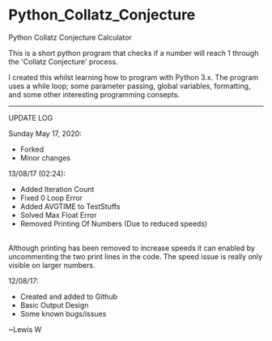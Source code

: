 # Python_Collatz_Conjecture
Python Collatz Conjecture Calculator


This is a short python program that checks if a number will reach 1 through the 'Collatz Conjecture' process.

I created this whilst learning how to program with Python 3.x. The program uses a while loop; some parameter passing, global variables, formatting, and some other interesting programming consepts.

<hr />
UPDATE LOG

Sunday May 17, 2020:

- Forked
- Minor changes

13/08/17 (02:24):
  - Added Iteration Count
  - Fixed 0 Loop Error
  - Added AVGTIME to TestStuffs
  - Solved Max Float Error
  - Removed Printing Of Numbers (Due to reduced speeds)
 <br>
 Although printing has been removed to increase speeds it can enabled by uncommenting the two print lines in the code. The speed issue is really only visible on larger numbers.

12/08/17:
  - Created and added to Github
  -  Basic Output Design
  - Some known bugs/issues


~Lewis W
